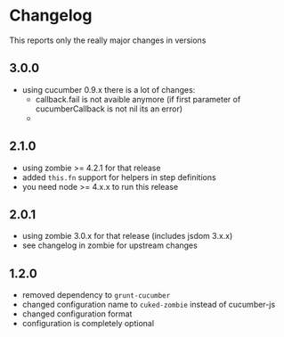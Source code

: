 # Changelog

This reports only the really major changes in versions

## 3.0.0
  - using cucumber 0.9.x there is a lot of changes:
    - callback.fail is not avaible anymore (if first parameter of cucumberCallback is not nil its an error)
    - 


## 2.1.0
  - using zombie >= 4.2.1 for that release
  - added `this.fn` support for helpers in step definitions
  - you need node >= 4.x.x to run this release

## 2.0.1

  - using zombie 3.0.x for that release (includes jsdom 3.x.x)
  - see changelog in zombie for upstream changes

## 1.2.0

  - removed dependency to `grunt-cucumber`
  - changed configuration name to `cuked-zombie` instead of cucumber-js
  - changed configuration format
  - configuration is completely optional
